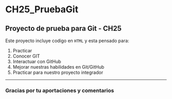 # CH25_PruebaGit
## Proyecto de prueba para Git - CH25

Este proyecto incluye codigo en `HTML` y esta pensado para:
1. Practicar
2. Conocer GIT
3. Interactuar con GitHub
4. Mejorar nuestras habilidades en Git/GitHub
5. Practicar para nuestro proyecto integrador

---

### Gracias por tu aportaciones y comentarios

